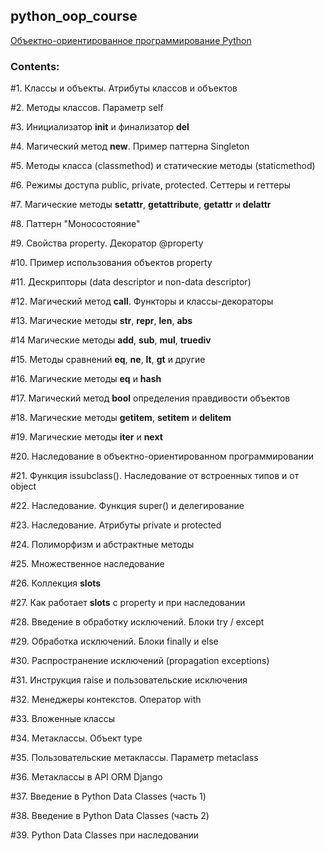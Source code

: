 ## python_oop_course

[Объектно-ориентированное программирование Python](https://www.youtube.com/playlist?list=PLA0M1Bcd0w8zPwP7t-FgwONhZOHt9rz9E)


### Contents:

#1. Классы и объекты. Атрибуты классов и объектов

#2. Методы классов. Параметр self

#3. Инициализатор __init__ и финализатор __del__

#4. Магический метод __new__. Пример паттерна Singleton

#5. Методы класса (classmethod) и статические методы (staticmethod)

#6. Режимы доступа public, private, protected. Сеттеры и геттеры

#7. Магические методы __setattr__, __getattribute__, __getattr__ и __delattr__

#8. Паттерн "Моносостояние"

#9. Свойства property. Декоратор @property

#10. Пример использования объектов property

#11. Дескрипторы (data descriptor и non-data descriptor)

#12. Магический метод __call__. Функторы и классы-декораторы

#13. Магические методы __str__, __repr__, __len__, __abs__

#14 Магические методы __add__, __sub__, __mul__, __truediv__

#15. Методы сравнений __eq__, __ne__, __lt__, __gt__ и другие

#16. Магические методы __eq__ и __hash__

#17. Магический метод __bool__ определения правдивости объектов

#18. Магические методы __getitem__, __setitem__ и __delitem__ 

#19. Магические методы __iter__ и __next__

#20. Наследование в объектно-ориентированном программировании

#21. Функция issubclass(). Наследование от встроенных типов и от object

#22. Наследование. Функция super() и делегирование

#23. Наследование. Атрибуты private и protected

#24. Полиморфизм и абстрактные методы

#25. Множественное наследование

#26. Коллекция __slots__

#27. Как работает __slots__ с property и при наследовании

#28. Введение в обработку исключений. Блоки try / except

#29. Обработка исключений. Блоки finally и else

#30. Распространение исключений (propagation exceptions)

#31. Инструкция raise и пользовательские исключения

#32. Менеджеры контекстов. Оператор with

#33. Вложенные классы

#34. Метаклассы. Объект type

#35. Пользовательские метаклассы. Параметр metaclass

#36. Метаклассы в API ORM Django

#37. Введение в Python Data Classes (часть 1)

#38. Введение в Python Data Classes (часть 2)

#39. Python Data Classes при наследовании
